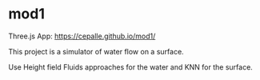 # mod1
Three.js App: https://cepalle.github.io/mod1/

This project is a simulator of water flow on a surface.

Use Height field Fluids approaches for the water and KNN for the surface.
